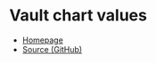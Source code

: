 # Vault chart values

- [Homepage](https://www.vaultproject.io/)
- [Source (GitHub)](https://github.com/hashicorp/vault-helm)
